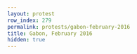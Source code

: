 ```yaml
---
layout: protest
row_index: 279
permalink: protests/gabon-february-2016
title: Gabon, February 2016
hidden: true
---
```

